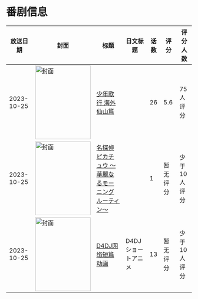 # 番剧信息

|放送日期|封面|标题|日文标题|话数|评分|评分人数|
|---|---|---|---|---|---|---|
|2023-10-25|<img src="//lain.bgm.tv/pic/cover/c/c0/aa/403696_6G6cM.jpg" alt="封面" style="width:150px;height:200px;object-fit:cover;">|[少年歌行 海外仙山篇](https://bangumi.tv/subject/403696)||26|5.6|75人评分|
|2023-10-25|<img src="//lain.bgm.tv/pic/cover/c/52/39/461682_TZZgq.jpg" alt="封面" style="width:150px;height:200px;object-fit:cover;">|[名探偵ピカチュウ ～華麗なるモーニングルーティン～](https://bangumi.tv/subject/461682)||1|暂无评分|少于10人评分|
|2023-10-25|<img src="//lain.bgm.tv/pic/cover/c/2c/65/476980_0ljY8.jpg" alt="封面" style="width:150px;height:200px;object-fit:cover;">|[D4DJ网络短篇动画](https://bangumi.tv/subject/476980)|D4DJショートアニメ|13|暂无评分|少于10人评分|
